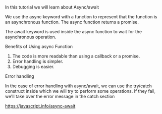 In this tutorial we will learn about Async/await

We use the async keyword with a function to represent that the function is an asynchronous function. The async function returns a promise.

The await keyword is used inside the async function to wait for the asynchronous operation.

Benefits of Using async Function

  1) The code is more readable than using a callback or a promise.
  2) Error handling is simpler.
  3) Debugging is easier.

Error handling 

In the case of error handling with async/await, we can use the try/catch construct inside which we will try to perform some operations. If they fail, we'll take over the error message in the catch section

https://javascript.info/async-await
